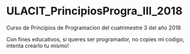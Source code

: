# ULACIT_PrincipiosProgra_III_2018
Curso de Principios de Programacion del cuatrimestre 3 del año 2018

Con fines educativos, si queres ser programador, no copies mi codigo, intenta crearlo tu mismo!
